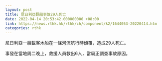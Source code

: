 ```yaml
---
layout: post
title: 尼日利亞翻船事故29人死亡
date: 2022-04-14 20:53:42.000000000 +08:00
link: https://news.rthk.hk/rthk/ch/component/k2/1644053-20220414.htm
categories: rthk
---
```


尼日利亞一艘載客木船在一條河流航行時傾覆，造成29人死亡。

事發在當地周二晚上，救援人員救出6人，當局正調查事故原因。
